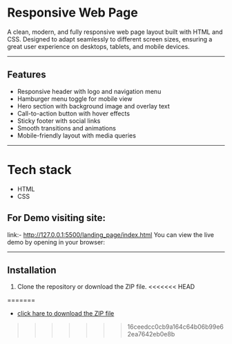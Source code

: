 

# Responsive Web Page

A clean, modern, and fully responsive web page layout built with HTML and CSS. Designed to adapt seamlessly to different screen sizes, ensuring a great user experience on desktops, tablets, and mobile devices.

---

## Features

- Responsive header with logo and navigation menu
- Hamburger menu toggle for mobile view
- Hero section with background image and overlay text
- Call-to-action button with hover effects
- Sticky footer with social links
- Smooth transitions and animations
- Mobile-friendly layout with media queries

---

# Tech stack
- HTML
- CSS

## For Demo visiting site:
link:- http://127.0.0.1:5500/landing_page/index.html
You can view the live demo by opening  in your browser:

---

## Installation

1. Clone the repository or download the ZIP file.
<<<<<<< HEAD

=======
- [click hare to download the ZIP file](landing_page.zip)
>>>>>>> 16ceedcc0cb9a164c64b06b99e62ea7642eb0e8b


```bash

